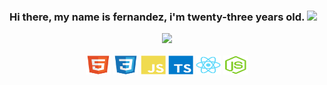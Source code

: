 ### Hi there, my name is fernandez, i'm twenty-three years old. <img src="https://raw.githubusercontent.com/iampavangandhi/iampavangandhi/master/gifs/Hi.gif" width="30px">

<div  align='center'>
  <img height="180em" src="https://github-readme-stats.vercel.app/api/top-langs/?username=josefernandez159&layout=compact&theme=radical"/>
</div>



<div style="display: inline_block" align='center'><br>
    <img align="center" alt="Fernandez-HTML" height="30" width="40" src="https://raw.githubusercontent.com/devicons/devicon/master/icons/html5/html5-original.svg">
  <img align="center" alt="Fernandez-CSS" height="30" width="40" src="https://raw.githubusercontent.com/devicons/devicon/master/icons/css3/css3-original.svg">
  <img align="center" alt="Fernandez-Js" height="30" width="40" src="https://raw.githubusercontent.com/devicons/devicon/master/icons/javascript/javascript-plain.svg">
  <img align="center" alt="Fernandez-Ts" height="30" width="40" src="https://raw.githubusercontent.com/devicons/devicon/master/icons/typescript/typescript-plain.svg">
  <img align="center" alt="Fernandez-React" height="30" width="40" src="https://raw.githubusercontent.com/devicons/devicon/master/icons/react/react-original.svg">
  <img align="center" alt="Fernandez-Node" height="30" width="40" src="https://github.com/devicons/devicon/blob/master/icons/nodejs/nodejs-original.svg">
</div>


